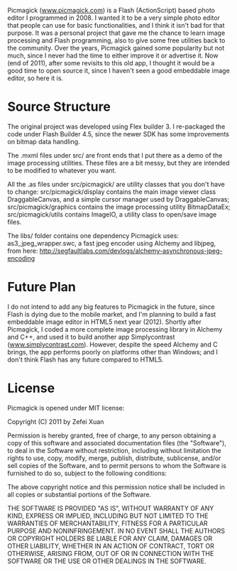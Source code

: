 Picmagick (www.picmagick.com) is a Flash (ActionScript) based photo editor I programmed in 2008. I wanted it to be a very simple photo editor that people can use for basic functionalities, and I think it isn't bad for that purpose. It was a personal project that gave me the chance to learn image processing and Flash programming, also to give some free utilities back to the community. Over the years, Picmagick gained some popularity but not much, since I never had the time to either improve it or advertise it. Now (end of 2011), after some revisits to this old app, I thought it would be a good time to open source it, since I haven't seen a good embeddable image editor, so here it is.

Source Structure
================

The original project was developed using Flex builder 3. I re-packaged the code under Flash Builder 4.5, since the newer SDK has some improvements on bitmap data handling.

The .mxml files under src/ are front ends that I put there as a demo of the image processing utilities. These files are a bit messy, but they are intended to be modified to whatever you want.

All the .as files under src/picmagick/ are utility classes that you don't have to change: src/picmagick/display contains the main image viewer class DraggableCanvas, and a simple cursor manager used by DraggableCanvas; src/picmagick/graphics contains the image processing utility BitmapDataEx; src/picmagick/utils contains ImageIO, a utility class to open/save image files.

The libs/ folder contains one dependency Picmagick uses: as3_jpeg_wrapper.swc, a fast jpeg encoder using Alchemy and libjpeg, from here: http://segfaultlabs.com/devlogs/alchemy-asynchronous-jpeg-encoding

Future Plan
===========

I do not intend to add any big features to Picmagick in the future, since Flash is dying due to the mobile market, and I'm planning to build a fast embeddable image editor in HTML5 next year (2012). Shortly after Picmagick, I coded a more complete image processing library in Alchemy and C++, and used it to build another app Simplycontrast (www.simplycontrast.com). However, despite the speed Alchemy and C brings, the app performs poorly on platforms other than Windows; and I don't think Flash has any future compared to HTML5.

License
=======

Picmagick is opened under MIT license:

Copyright (C) 2011 by Zefei Xuan

Permission is hereby granted, free of charge, to any person obtaining a copy
of this software and associated documentation files (the "Software"), to deal
in the Software without restriction, including without limitation the rights
to use, copy, modify, merge, publish, distribute, sublicense, and/or sell
copies of the Software, and to permit persons to whom the Software is
furnished to do so, subject to the following conditions:

The above copyright notice and this permission notice shall be included in
all copies or substantial portions of the Software.

THE SOFTWARE IS PROVIDED "AS IS", WITHOUT WARRANTY OF ANY KIND, EXPRESS OR
IMPLIED, INCLUDING BUT NOT LIMITED TO THE WARRANTIES OF MERCHANTABILITY,
FITNESS FOR A PARTICULAR PURPOSE AND NONINFRINGEMENT. IN NO EVENT SHALL THE
AUTHORS OR COPYRIGHT HOLDERS BE LIABLE FOR ANY CLAIM, DAMAGES OR OTHER
LIABILITY, WHETHER IN AN ACTION OF CONTRACT, TORT OR OTHERWISE, ARISING FROM,
OUT OF OR IN CONNECTION WITH THE SOFTWARE OR THE USE OR OTHER DEALINGS IN
THE SOFTWARE.
